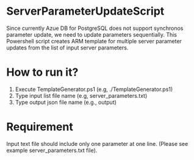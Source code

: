 # ServerParameterUpdateScript
Since currently Azue DB for PostgreSQL does not support synchronos parameter update, we need to update parameters sequentially. 
This Powershell script creates ARM template for multiple server parameter updates from the list of input server parameters. 
# How to run it? 
1. Execute TemplateGenerator.ps1 (e.g, ./TemplateGenerator.ps1)
2. Type input list file name (e.g, server_parameters.txt)
3. Type output json file name (e.g., output)
# Requirement 
Input text file should include only one parameter at one line. 
(Please see example server_parameters.txt file). 
